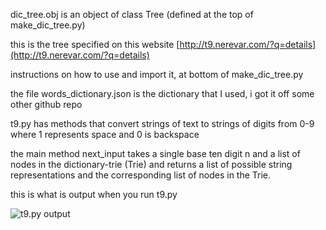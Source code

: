 dic_tree.obj is an object of class Tree (defined at the top of make_dic_tree.py) 

this is the tree specified on this website [http://t9.nerevar.com/?q=details](http://t9.nerevar.com/?q=details) 

instructions on how to use and import it, at bottom of make_dic_tree.py

the file words_dictionary.json is the dictionary that I used, i got it off some other github repo

t9.py has methods that convert strings of text to strings of digits from 0-9 where 1 represents space and 0 is backspace

the main method next_input takes a single base ten digit n and a list of nodes in the dictionary-trie (Trie) and returns a list of possible string representations and the corresponding list of nodes in the Trie. 

this is what is output when you run t9.py 

![t9.py output](https://github.com/NTX-McGill/NeuroTech-ML/tree/master/T9/t9pyoutput.png)

